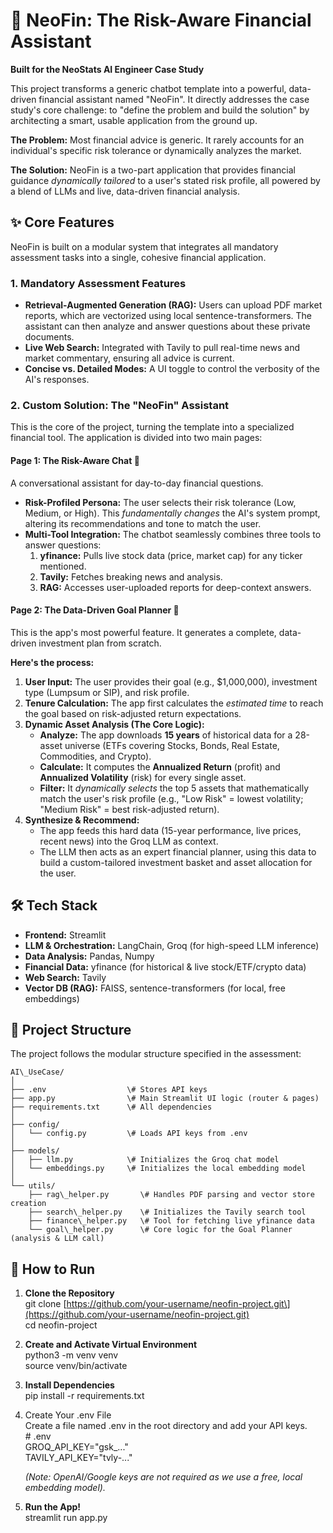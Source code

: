 # **💸 NeoFin: The Risk-Aware Financial Assistant**

**Built for the NeoStats AI Engineer Case Study**

This project transforms a generic chatbot template into a powerful, data-driven financial assistant named "NeoFin". It directly addresses the case study's core challenge: to "define the problem and build the solution" by architecting a smart, usable application from the ground up.

**The Problem:** Most financial advice is generic. It rarely accounts for an individual's specific risk tolerance or dynamically analyzes the market.

**The Solution:** NeoFin is a two-part application that provides financial guidance *dynamically tailored* to a user's stated risk profile, all powered by a blend of LLMs and live, data-driven financial analysis.

## **✨ Core Features**

NeoFin is built on a modular system that integrates all mandatory assessment tasks into a single, cohesive financial application.

### **1\. Mandatory Assessment Features**

* **Retrieval-Augmented Generation (RAG):** Users can upload PDF market reports, which are vectorized using local sentence-transformers. The assistant can then analyze and answer questions about these private documents.  
* **Live Web Search:** Integrated with Tavily to pull real-time news and market commentary, ensuring all advice is current.  
* **Concise vs. Detailed Modes:** A UI toggle to control the verbosity of the AI's responses.

### **2\. Custom Solution: The "NeoFin" Assistant**

This is the core of the project, turning the template into a specialized financial tool. The application is divided into two main pages:

#### **Page 1: The Risk-Aware Chat 💬**

A conversational assistant for day-to-day financial questions.

* **Risk-Profiled Persona:** The user selects their risk tolerance (Low, Medium, or High). This *fundamentally changes* the AI's system prompt, altering its recommendations and tone to match the user.  
* **Multi-Tool Integration:** The chatbot seamlessly combines three tools to answer questions:  
  1. **yfinance:** Pulls live stock data (price, market cap) for any ticker mentioned.  
  2. **Tavily:** Fetches breaking news and analysis.  
  3. **RAG:** Accesses user-uploaded reports for deep-context answers.

#### **Page 2: The Data-Driven Goal Planner 🎯**

This is the app's most powerful feature. It generates a complete, data-driven investment plan from scratch.

**Here's the process:**

1. **User Input:** The user provides their goal (e.g., $1,000,000), investment type (Lumpsum or SIP), and risk profile.  
2. **Tenure Calculation:** The app first calculates the *estimated time* to reach the goal based on risk-adjusted return expectations.  
3. **Dynamic Asset Analysis (The Core Logic):**  
   * **Analyze:** The app downloads **15 years** of historical data for a 28-asset universe (ETFs covering Stocks, Bonds, Real Estate, Commodities, and Crypto).  
   * **Calculate:** It computes the **Annualized Return** (profit) and **Annualized Volatility** (risk) for every single asset.  
   * **Filter:** It *dynamically selects* the top 5 assets that mathematically match the user's risk profile (e.g., "Low Risk" \= lowest volatility; "Medium Risk" \= best risk-adjusted return).  
4. **Synthesize & Recommend:**  
   * The app feeds this hard data (15-year performance, live prices, recent news) into the Groq LLM as context.  
   * The LLM then acts as an expert financial planner, using this data to build a custom-tailored investment basket and asset allocation for the user.

## **🛠️ Tech Stack**

* **Frontend:** Streamlit  
* **LLM & Orchestration:** LangChain, Groq (for high-speed LLM inference)  
* **Data Analysis:** Pandas, Numpy  
* **Financial Data:** yfinance (for historical & live stock/ETF/crypto data)  
* **Web Search:** Tavily  
* **Vector DB (RAG):** FAISS, sentence-transformers (for local, free embeddings)

## **📂 Project Structure**

The project follows the modular structure specified in the assessment:

```
AI\_UseCase/  
│  
├── .env                  \# Stores API keys  
├── app.py                \# Main Streamlit UI logic (router & pages)  
├── requirements.txt      \# All dependencies  
│  
├── config/  
│   └── config.py         \# Loads API keys from .env  
│  
├── models/  
│   ├── llm.py            \# Initializes the Groq chat model  
│   └── embeddings.py     \# Initializes the local embedding model  
│  
└── utils/  
    ├── rag\_helper.py       \# Handles PDF parsing and vector store creation  
    ├── search\_helper.py    \# Initializes the Tavily search tool  
    ├── finance\_helper.py   \# Tool for fetching live yfinance data  
    └── goal\_helper.py      \# Core logic for the Goal Planner (analysis & LLM call)
```
## **🚀 How to Run**

1. **Clone the Repository**  
   git clone \[https://github.com/your-username/neofin-project.git\](https://github.com/your-username/neofin-project.git)  
   cd neofin-project

2. **Create and Activate Virtual Environment**  
   python3 \-m venv venv  
   source venv/bin/activate

3. **Install Dependencies**  
   pip install \-r requirements.txt

4. Create Your .env File  
   Create a file named .env in the root directory and add your API keys.  
   \# .env  
   GROQ\_API\_KEY="gsk\_..."  
   TAVILY\_API\_KEY="tvly-..."

   *(Note: OpenAI/Google keys are not required as we use a free, local embedding model).*  
5. **Run the App\!**  
   streamlit run app.py  
